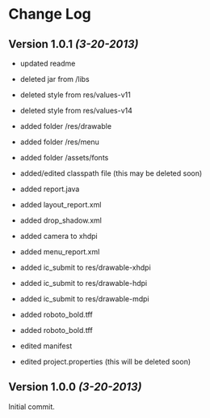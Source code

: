 Change Log
===============================================================================

Version 1.0.1 *(3-20-2013)*
----------------------------
* updated readme

* deleted jar from /libs
* deleted style from res/values-v11
* deleted style from res/values-v14

* added folder /res/drawable
* added folder /res/menu
* added folder /assets/fonts
* added/edited classpath file (this may be deleted soon)
* added report.java
* added layout_report.xml
* added drop_shadow.xml
* added camera to xhdpi
* added menu_report.xml
* added ic_submit to res/drawable-xhdpi
* added ic_submit to res/drawable-hdpi
* added ic_submit to res/drawable-mdpi
* added roboto_bold.tff
* added roboto_bold.tff

* edited manifest
* edited project.properties (this will be deleted soon)


Version 1.0.0 *(3-20-2013)*
----------------------------
Initial commit.